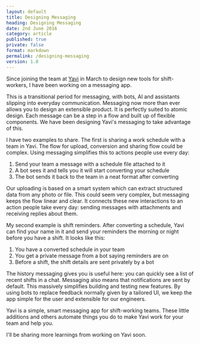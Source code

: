 ```yaml
---
layout: default
title: Designing Messaging
heading: Designing Messaging
date: 2nd June 2016
category: article
published: true
private: false
format: markdown
permalink: /designing-messaging
version: 1.0
---
```


Since joining the team at [Yavi](http://yavi.co) in March to design new tools for shift-workers, I have been working on a messaging app.

This is a transitional period for messaging, with bots, AI and assistants slipping into everyday communication. Messaging now more than ever allows you to design an extensible product. It is perfectly suited to atomic design. Each message can be a step in a flow and built up of flexible components. We have been designing Yavi's messaging to take advantage of this.

I have two examples to share. The first is sharing a work schedule with a team in Yavi. The flow for upload, conversion and sharing flow could be complex. Using messaging simplifies this to actions people use every day:

1. Send your team a message with a schedule file attached to it
2. A bot sees it and tells you it will start converting your schedule
3. The bot sends it back to the team in a neat format after converting

Our uploading is based on a smart system which can extract structured data from any photo or file. This could seem very complex, but messaging keeps the flow linear and clear. It connects these new interactions to an action people take every day: sending messages with attachments and receiving replies about them.

My second example is shift reminders. After converting a schedule, Yavi can find your name in it and send your reminders the morning or night before you have a shift. It looks like this:

1. You have a converted schedule in your team
2. You get a private message from a bot saying reminders are on
3. Before a shift, the shift details are sent privately by a bot

The history messaging gives you is useful here: you can quickly see a list of recent shifts in a chat. Messaging also means that notifications are sent by default. This massively simplifies building and testing new features. By using bots to replace feedback normally given by a tailored UI, we keep the app simple for the user and extensible for our engineers.

Yavi is a simple, smart messaging app for shift-working teams. These little additions and others automate things you do to make Yavi work for your team and help you.

I'll be sharing more learnings from working on Yavi soon.

